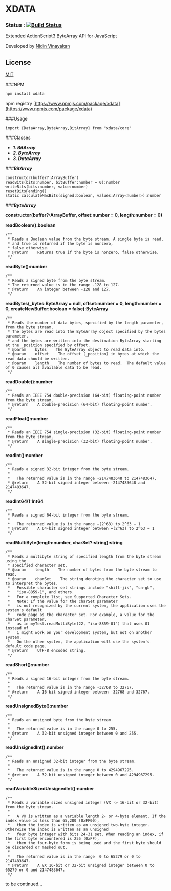 XDATA
================================
### Status : [![Build Status](https://api.travis-ci.org/01alchemist/xdata.png)](https://travis-ci.org/01alchemist/xdata)
Extended ActionScript3 ByteArray API for JavaScript

Developed by [Nidin Vinayakan](https://github.com/nidin)

License
----
[MIT](LICENSE)

###NPM
    
    npm install xdata

npm registry [https://www.npmjs.com/package/xdata](https://www.npmjs.com/package/xdata)

###Usage 

    import {DataArray,ByteArray,BitArray} from "xdata/core"

###Classes
- **_1. BitArray_**
- **_2. ByteArray_**
- **_3. DataArray_**


###**_BitArray_**

    constructor(buffer?:ArrayBuffer)
    readBits(bits:number, bitBuffer:number = 0):number
    writeBits(bits:number, value:number)
    resetBitsPending()
    static calculateMaxBits(signed:boolean, values:Array<number>):number
    
###**_ByteArray_**

**constructor(buffer?:ArrayBuffer, offset:number = 0, length:number = 0)**
    
**readBoolean():boolean**

    /**
     * Reads a Boolean value from the byte stream. A single byte is read,
     * and true is returned if the byte is nonzero,
     * false otherwise.
     * @return    Returns true if the byte is nonzero, false otherwise.
     */

**readByte():number**

    /**
     * Reads a signed byte from the byte stream.
     * The returned value is in the range -128 to 127.
     * @return    An integer between -128 and 127.
     */

**readBytes(_bytes:ByteArray = null, offset:number = 0, length:number = 0, createNewBuffer:boolean = false):ByteArray**    
    
    /**
     * Reads the number of data bytes, specified by the length parameter, from the byte stream.
     * The bytes are read into the ByteArray object specified by the bytes parameter,
     * and the bytes are written into the destination ByteArray starting at the _position specified by offset.
     * @param    bytes    The ByteArray object to read data into.
     * @param    offset    The offset (_position) in bytes at which the read data should be written.
     * @param    length    The number of bytes to read.  The default value of 0 causes all available data to be read.
     */

**readDouble():number**    
    
    /**
     * Reads an IEEE 754 double-precision (64-bit) floating-point number from the byte stream.
     * @return    A double-precision (64-bit) floating-point number.
     */

**readFloat():number**    
    
    /**
     * Reads an IEEE 754 single-precision (32-bit) floating-point number from the byte stream.
     * @return    A single-precision (32-bit) floating-point number.
     */

**readInt():number**
    
    /**
     * Reads a signed 32-bit integer from the byte stream.
     *
     *   The returned value is in the range -2147483648 to 2147483647.
     * @return    A 32-bit signed integer between -2147483648 and 2147483647.
     */
    
**readInt64():Int64**
    
    /**
     * Reads a signed 64-bit integer from the byte stream.
     *
     *   The returned value is in the range −(2^63) to 2^63 − 1
     * @return    A 64-bit signed integer between −(2^63) to 2^63 − 1
     */
    
**readMultiByte(length:number, charSet?:string):string**
   
    /**
     * Reads a multibyte string of specified length from the byte stream using the
     * specified character set.
     * @param    length    The number of bytes from the byte stream to read.
     * @param    charSet    The string denoting the character set to use to interpret the bytes.
     *   Possible character set strings include "shift-jis", "cn-gb",
     *   "iso-8859-1", and others.
     *   For a complete list, see Supported Character Sets.
     *   Note: If the value for the charSet parameter
     *   is not recognized by the current system, the application uses the system's default
     *   code page as the character set. For example, a value for the charSet parameter,
     *   as in myTest.readMultiByte(22, "iso-8859-01") that uses 01 instead of
     *   1 might work on your development system, but not on another system.
     *   On the other system, the application will use the system's default code page.
     * @return    UTF-8 encoded string.
     */
    
**readShort():number**
    
    /**
     * Reads a signed 16-bit integer from the byte stream.
     *
     *   The returned value is in the range -32768 to 32767.
     * @return    A 16-bit signed integer between -32768 and 32767.
     */
    
**readUnsignedByte():number**
    
    /**
     * Reads an unsigned byte from the byte stream.
     *
     *   The returned value is in the range 0 to 255.
     * @return    A 32-bit unsigned integer between 0 and 255.
     */

**readUnsignedInt():number**

    /**
     * Reads an unsigned 32-bit integer from the byte stream.
     *
     *   The returned value is in the range 0 to 4294967295.
     * @return    A 32-bit unsigned integer between 0 and 4294967295.
     */
     
**readVariableSizedUnsignedInt():number**

    /**
     * Reads a variable sized unsigned integer (VX -> 16-bit or 32-bit) from the byte stream.
     *
     *   A VX is written as a variable length 2- or 4-byte element. If the index value is less than 65,280 (0xFF00),
     *   then the index is written as an unsigned two-byte integer. Otherwise the index is written as an unsigned
     *   four byte integer with bits 24-31 set. When reading an index, if the first byte encountered is 255 (0xFF),
     *   then the four-byte form is being used and the first byte should be discarded or masked out.
     *
     *   The returned value is in the range  0 to 65279 or 0 to 2147483647.
     * @return    A VX 16-bit or 32-bit unsigned integer between 0 to 65279 or 0 and 2147483647.
     */
     
     
to be continued...